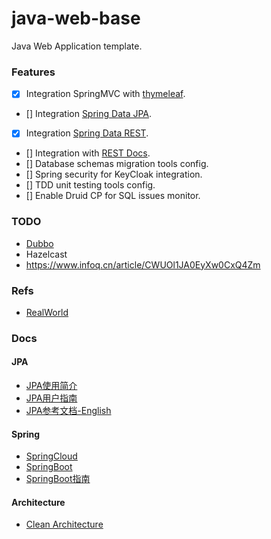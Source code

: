 # java-web-base
Java Web Application template.

### Features
* [x] Integration SpringMVC with [thymeleaf](https://www.thymeleaf.org).
* [] Integration [Spring Data JPA](https://spring.io/projects/spring-data-jpa).
* [x] Integration [Spring Data REST](https://spring.io/projects/spring-data-rest).
* [] Integration with [REST Docs](https://spring.io/projects/spring-restdocs).
* [] Database schemas migration tools config.
* [] Spring security for KeyCloak integration.
* [] TDD unit testing tools config.
* [] Enable Druid CP for SQL issues monitor.

### TODO
* [Dubbo](http://dubbo.apache.org/zh-cn/docs/user/preface/architecture.html)
* Hazelcast
* https://www.infoq.cn/article/CWUOl1JA0EyXw0CxQ4Zm

### Refs
* [RealWorld](https://github.com/gothinkster/realworld)

### Docs
#### JPA
* [JPA使用简介](https://www.cnblogs.com/ityouknow/p/5891443.html)
* [JPA用户指南](https://ityouknow.gitbooks.io/spring-data-jpa-reference-documentation/content)
* [JPA参考文档-English](https://docs.spring.io/spring-data/jpa/docs/2.2.5.RELEASE/reference/html)

#### Spring
* [SpringCloud](https://www.springcloud.cc)
* [SpringBoot](https://spring.io/projects/spring-boot)
* [SpringBoot指南](https://github.com/DocsHome/springboot/blob/master/SUMMARY.md)

#### Architecture
* [Clean Architecture](https://www.jianshu.com/p/1100936e9f76)
